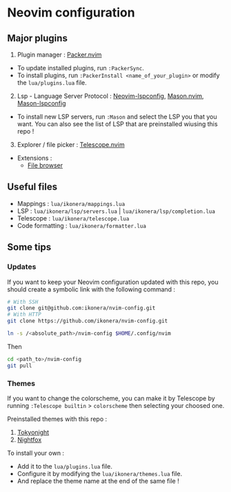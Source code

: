 # Neovim configuration

## Major plugins

1. Plugin manager : [Packer.nvim](https://github.com/wbthomason/packer.nvim.git)

  - To update installed plugins, run `:PackerSync`.
  - To install plugins, run `:PackerInstall <name_of_your_plugin>` or modify the `lua/plugins.lua` file.

2. Lsp - Language Server Protocol : [Neovim-lspconfig](), [Mason.nvim](https://github.com/williamboman/mason.nvim.git), [Mason-lspconfig](https://github.com/williamboman/mason-lspconfig.nvim.git)

  - To install new LSP servers, run `:Mason` and select the LSP you that you want. You can also see the list of LSP that are preinstalled wiusing this repo !

3. Explorer / file picker : [Telescope.nvim](https://github.com/nvim-telescope/telescope.nvim.git)

- Extensions :
  - [File browser](https://github.com/nvim-telescope/telescope-file-browser.nvim.git)

## Useful files

- Mappings : `lua/ikonera/mappings.lua`
- LSP : `lua/ikonera/lsp/servers.lua` | `lua/ikonera/lsp/completion.lua`
- Telescope : `lua/ikonera/telescope.lua`
- Code formatting : `lua/ikonera/formatter.lua`

## Some tips

### Updates

If you want to keep your Neovim configuration updated with this repo, you should create a symbolic link with the following command :

```bash
# With SSH
git clone git@github.com:ikonera/nvim-config.git
# With HTTP
git clone https://github.com/ikonera/nvim-config.git

ln -s /<absolute_path>/nvim-config $HOME/.config/nvim
```

Then

```bash
cd <path_to>/nvim-config
git pull
```

### Themes

If you want to change the colorscheme, you can make it by Telescope by running `:Telescope builtin` > `colorscheme` then selecting your choosed one.

Preinstalled themes with this repo :

1. [Tokyonight](https://github.com/folke/tokyonight.nvim.git)
2. [Nightfox](https://github.com/EdenEast/nightfox.nvim.git)

To install your own :

  - Add it to the `lua/plugins.lua` file.
  - Configure it by modifying the `lua/ikonera/themes.lua` file.
  - And replace the theme name at the end of the same file !
